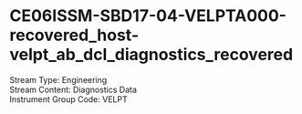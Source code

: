 # CE06ISSM-SBD17-04-VELPTA000-recovered_host-velpt_ab_dcl_diagnostics_recovered

Stream Type: Engineering<br>
Stream Content: Diagnostics Data<br>
Instrument Group Code: VELPT<br>
